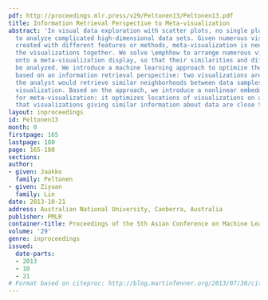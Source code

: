 ```yaml
---
pdf: http://proceedings.mlr.press/v29/Peltonen13/Peltonen13.pdf
title: Information Retrieval Perspective to Meta-visualization
abstract: 'In visual data exploration with scatter plots, no single plot is sufficient
  to analyze complicated high-dimensional data sets. Given numerous visualizations
  created with different features or methods, meta-visualization is needed to analyze
  the visualizations together. We solve \emphhow to arrange numerous visualizations
  onto a meta-visualization display, so that their similarities and differences can
  be analyzed. We introduce a machine learning approach to optimize the meta-visualization,
  based on an information retrieval perspective: two visualizations are similar if
  the analyst would retrieve similar neighborhoods between data samples from either
  visualization. Based on the approach, we introduce a nonlinear embedding method
  for meta-visualization: it optimizes locations of visualizations on a display, so
  that visualizations giving similar information about data are close to each other.'
layout: inproceedings
id: Peltonen13
month: 0
firstpage: 165
lastpage: 180
page: 165-180
sections: 
author:
- given: Jaakko
  family: Peltonen
- given: Ziyuan
  family: Lin
date: 2013-10-21
address: Australian National University, Canberra, Australia
publisher: PMLR
container-title: Proceedings of the 5th Asian Conference on Machine Learning
volume: '29'
genre: inproceedings
issued:
  date-parts:
  - 2013
  - 10
  - 21
# Format based on citeproc: http://blog.martinfenner.org/2013/07/30/citeproc-yaml-for-bibliographies/
---
```

